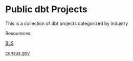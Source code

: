 # Public dbt Projects

This is a collection of dbt projects categorized by industry

Resoureces:

[BLS](https://www.bls.gov/ces/naics/)

[census.gov](https://www.census.gov/naics/?58967?yearbck=2022)


